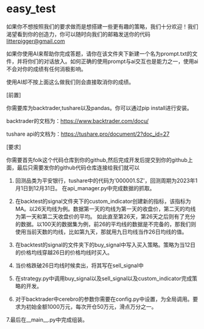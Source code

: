 # easy_test
如果你不想按照我们的要求做而是想搭建一些更有趣的策略，我们十分欢迎！我们渴望看到你的创造力，你可以随时向我们的邮箱发送你的代码 litterpigger@gmail.com

如果你使用AI来帮助你完成答题，请你在该文件夹下新建一个名为prompt.txt的文件，并将你们的对话放入。如何正确的使用prompt与ai交互也是能力之一，使用ai不会对你的成绩有任何消极影响。

使用AI却不按上面这么做我们则会直接取消你的成绩。


[前置]

你需要库为backtrader,tushare以及pandas。你可以通过pip install进行安装。

backtrader的文档为：https://www.backtrader.com/docu/

tushare api的文档为：https://tushare.pro/document/2?doc_id=27


[要求]

你需要首先folk这个代码仓库到你的github,然后完成开发后提交到你的github上面，最后只需要发你的github代码仓库连接给我们就可以


1. 回测品类为平安银行，tushare中的代码为'000001.SZ'，回测周期为2023年1月1日到12月31日。 在api_manager.py中完成数据的抓取。

2. 在backtest的signal文件夹下的custom_indicator创建新的指标，该指标为MA。以26天均线为例。数据第一天的均线为第一天的收盘价，第二天的均线为第一天和第二天收盘价的平均。
如此直至第26天，第26天之后则有了充分的数据。以100天的数据集为例，前26的平均线的数据是不完备的，那我们则使用当前天数的均线，比如第九天，那就用九日均线当作26日均线的值。

3. 在backtest的signal的文件夹下的buy_signal中写入买入策略。策略为当12日的价格均线穿越26日的价格均线时买入。

4. 当价格跌破26日均线时候卖出，将其写在sell_signal中

5. 在strategy.py中调用buy_signal以及sell_signal以及custom_indicator完成策略的开发。

6. 对于backtrader中cerebro的参数你需要在config.py中设置，为全局调用。要求为初始金额1000万元，每次开仓50万元，滑点万分之一。

7.最后在__main__.py中完成组装。



